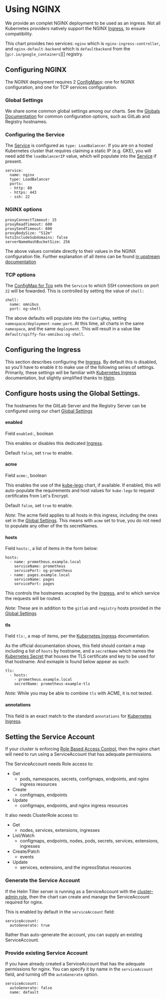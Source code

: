# Using NGINX

We provide an complet NGINX deployment to be used as an ingress. Not all Kubernetes providers natively support the NGINX [Ingress][kubernetes-ingress], to ensure compatibility.

This chart provides two services: `nginx` which is `nginx-ingress-controller`,
and `nginx-default-backend` which is `defaultbackend` from the [`gcr.io/google_containers`][] registry.

## Configuring NGINX

The NGINX deployment requires 2 [ConfigMap][]s: one for NGINX configuration,
and one for TCP services configuration.

### Global Settings

We share some common global settings among our charts. See the [Globals Documentation][globals] for common configuration
options, such as GitLab and Registry hostnames.

### Configuring the Service

The [Service][] is configured as `type: LoadBalancer`. If you are on a hosted
Kubernetes cluster that requires claiming a static IP (e.g. GKE), you will need
add the `loadBalancerIP` value, which will populate into the [Service][] if present.

```
service:
  name: nginx
  type: LoadBalancer
  ports:
  - http: 80
  - https: 443
  - ssh: 22
```

### NGINX options

```
proxyConnectTimeout: 15
proxyReadTimeout: 600
proxySendTimeout: 600
proxyBodySize: "512m"
hstsIncludeSubdomains: false
serverNameHashBucketSize: 256
```

The above values correlate directly to their values in the NGINX configuration file.
Further explanation of all items can be found [in upstream documentation](https://github.com/nginxinc/kubernetes-ingress/tree/master/examples/customization)


### TCP options

The [ConfigMap for Tcp][ConfigMapTcp] sets the `Service` to which SSH connections
on port `22` will be fowarded. This is controlled by setting the value of `shell:`

```
shell:
  name: omnibus
  port: og-shell
```

The above defaults will populate into the `ConfigMap`, setting `namespace/deployment-name:port`.
At this time, all charts in the same `namespace`, and the same `deployment`.
This will result in a value like `default/spiffy-fox-omnibus:og-shell`.

## Configuring the Ingress

This section describes configuring the [Ingress][]. By default this is disabled, so you'll have to enable it to make use of the following series of settings. Primarily, these settings will be familiar with [Kubernetes Ingress][kubernetes-ingress] documentation, but slightly simplified thanks to [Helm][helm].

## Configure hosts using the Global Settings.

The hostnames for the GitLab Server and the Registry Server can be configured using our chart [Global Settings][globals]

#### enabled

Field `enabled:`, boolean

This enables or disables this dedicated [Ingress][].

Default `false`, set `true` to enable.

#### acme

Field `acme:`, boolean

This enables the use of the [kube-lego](../kube-lego/README.md) chart, if available. If enabled, this will auto-populate the requirements and host values for `kube-lego` to request certificates from Let's Encrypt.

Default `false`, set `true` to enable.

*Note:* The acme field applies to all hosts in this ingress, including the ones set in the [Global Settings][globals]. This
means with `acme` set to true, you do not need to populate any other of the tls secretNames.

#### hosts

Field `hosts:`, a list of items in the form below:
```
hosts:
  - name: prometheus.example.local
    serviceName: prometheus
    servicePort: og-prometheus
  - name: pages.example.local
    serviceName: pages
    servicePort: pages
```

This controls the hostnames accepted by the [Ingress][], and to which service
the requests will be routed.

*Note:* These are in addition to the `gitlab` and `registry` hosts provided in the [Global Settings][globals]

#### tls

Field `tls:`, a map of items, per the [Kubernetes Ingress][kubernetes-ingress] documentation.

As the official documentation shows, this field should contain a map including a
list of `hosts` by hostname, and a `secretName` which names the [Kubernetes Secret][kubernetes-secret]
that houses the TLS certificate and key to be used for that hostname. And exmaple
is found below appear as such:
```
tls:
  - hosts:
    - prometheus.example.local
    secretName: prometheus-example-tls
```

*Note:* While you may be able to combine `tls` with ACME, it is not tested.

#### annotations

This field is an exact match to the standard `annotations` for [Kubernetes Ingress][kubernetes-ingress].

## Setting the Service Account

If your cluster is enforcing [Role Based Access Control][RBAC], then the nginx chart will need to run using a ServiceAccount
that has adequate permissions.

The ServiceAccount needs Role access to:

- Get
  * pods, namespaces, secrets, configmaps, endpoints, and nginx ingress resources
- Create
  * configmaps, endpoints
- Update
  * configmaps, endpoints, and nginx ingress resources

It also needs ClusterRole access to:

- Get
  * nodes, services, extensions, ingresses
- List/Watch
  * configmaps, endpoints, nodes, pods, secrets, services, extensions, ingresses
- Create/Patch
  * events
- Update
  * services, extensions, and the ingressStatus resources

### Generate the Service Account

If the Helm Tiller server is running as a ServiceAccount with the [cluster-admin role](../../helm/README.md#preparing-for-helm-with-rbac),
then the chart can create and manage the ServiceAccount required for nginx.

This is enabled by default in the `serviceAccount` field:

```
serviceAccount:
  autoGenerate: true
```

Rather than auto-generate the account, you can supply an existing ServiceAccount.

### Provide existing Service Account

If you have already created a ServiceAccount that has the adequate permissions for nginx. You can specify it by name in
the `serviceAccount` field, and turning off the `autoGenerate` option.

```
serviceAccount:
  autoGenerate: false
  name: default
```

[Service]: ../../../charts/nginx/templates/service.yaml
[Deployment]: ../../../charts/nginx/templates/deployment.yaml
[ConfigMap]: ../../../charts/nginx/templates/configmap.yaml
[ConfigMapTcp]: ../../../charts/nginx/templates/configmap-tcp.yaml
[Ingress]: ../../../charts/nginx/templates/ingress.yaml
[values.yml]: ../../../charts/nginx/values.yml
[globals]: ../globals.md

[registry]: https://hub.docker.com/_/registry/
[kubernetes-ingress]: https://kubernetes.io/docs/concepts/services-networking/ingress/#tls
[kubernetes-secret]: https://kubernetes.io/docs/concepts/configuration/secret/
[helm]: https://helm.sh
[kubernetes-ingress-nginx-configuration]: https://github.com/kubernetes/ingress/blob/master/controllers/nginx/configuration.md
[RBAC]: https://kubernetes.io/docs/admin/authorization/rbac/
